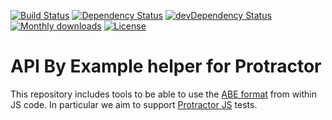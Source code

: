 [![Build Status](http://img.shields.io/travis/apibyexample/abe-protractor/master.svg)](https://travis-ci.org/apibyexample/abe-protractor)
[![Dependency Status](https://david-dm.org/apibyexample/abe-protractor/dev-status.svg)](https://david-dm.org/apibyexample/abe-protractor#info=devDependencies)
[![devDependency Status](https://david-dm.org/apibyexample/abe-protractor/status.svg)](https://david-dm.org/apibyexample/abe-protractor#info=dependencies)
[![Monthly downloads](http://img.shields.io/npm/dm/abe-protractor.svg)](https://www.npmjs.org/package/abe-protractor)
[![License](http://img.shields.io/npm/l/abe-protractor.svg)](https://www.npmjs.org/package/abe-protractor)

API By Example helper for Protractor
====================================

This repository includes tools to be able to use the [ABE format](https://github.com/apibyexample/abe-spec)
from within JS code. In particular we aim to support [Protractor JS](https://github.com/angular/protractor) tests.
